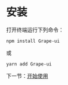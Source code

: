 # 安装

打开终端运行下列命令：

```
npm install Grape-ui
```

或

```
yarn add Grape-ui
```

下一节：[开始使用](#/doc/get-started)